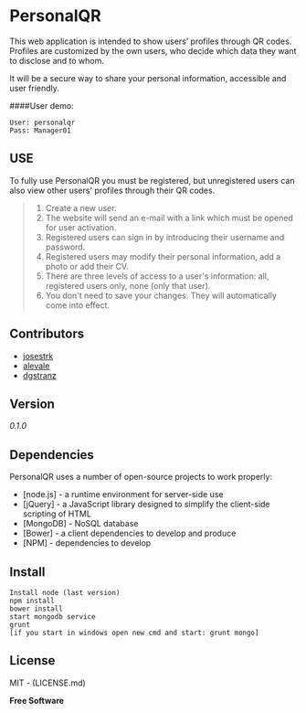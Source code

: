 PersonalQR
==========

This web application is intended to show users’ profiles through QR codes. Profiles are customized by the own users, who decide which data they want to disclose and to whom.

It will be a secure way to share your personal information, accessible and user friendly.

####User demo:
```
User: personalqr
Pass: Manager01
```

USE
--------------
To fully use PersonalQR you must be registered, but unregistered users can also view other users' profiles through their QR codes.

> 1. Create a new user.
> 2. The website will send an e-mail with a link which must be opened for user activation.
> 3. Registered users can sign in by introducing their username and password.
> 4. Registered users may modify their personal information, add a photo or add their CV.
> 5. There are three levels of access to a user's information: all, registered users only, none (only that user).
> 6. You don't need to save your changes. They will automatically come into effect.

Contributors
-------------

* [josestrk](https://github.com/josestrk)
* [alevale](https://github.com/alevale)
* [dgstranz](https://github.com/dgstranz)

Version
-------
*0.1.0*

Dependencies
----

PersonalQR uses a number of open-source projects to work properly:

* [node.js] - a runtime environment for server-side use
* [jQuery] - a JavaScript library designed to simplify the client-side scripting of HTML
* [MongoDB] - NoSQL database
* [Bower] - a client dependencies to develop and produce
* [NPM] - dependencies to develop

Install
-------
```
Install node (last version)
npm install
bower install
start mongodb service
grunt
[if you start in windows open new cmd and start: grunt mongo]
```
License
-------
MIT - (LICENSE.md)

**Free Software**
